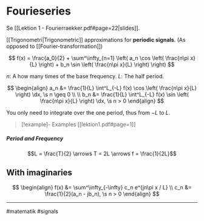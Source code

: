 # Fourieseries
Se [[Lektion 1 - Fourierraekker.pdf#page=22|slides]].

[[Trigonometri|Trigonometric]] approximations for **periodic signals**. (As opposed to [[Fourier-transformation]])

$$
f(x) = \frac{a_0}{2} + \sum^\infty_{n=1} \left( a_n \cos \left( \frac{n\pi x}{L} \right) + b_n \sin \left( \frac{n\pi x}{L} \right) \right) 
$$


$n$: A how many times of the base frequency.
$L$: The half period.

$$
\begin{align}
a_n &= \frac{1}{L} \int^L_{-L} f(x) \cos \left( \frac{n\pi x}{L} \right) \dx, \s n \geq 0 \\ \\
b_n &= \frac{1}{L} \int^L_{-L} f(x) \sin \left( \frac{n\pi x}{L} \right) \dx, \s n > 0
\end{align}
$$

You only need to integrate over the one period, thus from $-L$ to $L$.

>[!example]- Examples
>[[lektion1.pdf#page=1]]

##### Period and Frequency
$$L = \frac{T}{2} \arrows T = 2L \arrows f = \frac{1}{2L}$$

## With imaginaries
$$
\begin{align}
f(x) &= \sum^\infty_{-\infty} c_n e^{jn\pi x / L} \\
c_n &= \frac{1}{2}(a_n - jb_n), \s n > 0
\end{align}
$$


---
#matematik #signals 
